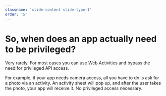 ```yaml
---
classname: 'slide-content slide-type-1'
order: '5'
---
```


So, when does an app actually need to be privileged?
========================

Very rarely. For most cases you can use Web Activities and bypass the need for privileged API access.

For example, if your app needs camera access, all you have to do is ask for a photo via an activity. An activity sheet will pop up, and after the user takes the photo, your app will receive it. No privileged access necessary.